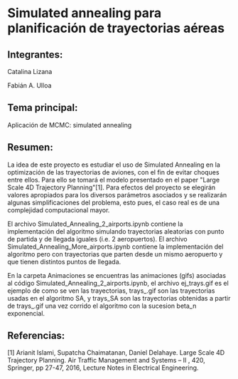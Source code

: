 # Simulated annealing para planificación de trayectorias aéreas

## Integrantes:

Catalina Lizana

Fabián A. Ulloa

## Tema principal:

Aplicación de MCMC: simulated annealing

## Resumen:

La idea de este proyecto es estudiar el uso de Simulated Annealing en la optimización de las trayectorias de aviones, con el fin de evitar choques entre ellos. Para ello se tomará el modelo presentado en el paper "Large Scale 4D Trajectory Planning"[1]. Para efectos del proyecto se elegirán valores apropiados para los diversos parámetros asociados y se realizarán algunas simplificaciones del problema, esto pues, el caso real es de una complejidad computacional mayor.

El archivo Simulated_Annealing_2_airports.ipynb contiene la implementación del algoritmo simulando trayectorias aleatorias con punto de partida y de llegada iguales (i.e. 2 aeropuertos). El archivo Simulated_Annealing_More_airports.ipynb contiene la implementación del algoritmo pero con trayectorias que parten desde un mismo aeropuerto y que tienen distintos puntos de llegada.

En la carpeta Animaciones se encuentras las animaciones (gifs) asociadas al código Simulated_Annealing_2_airports.ipynb, el archivo ej_trays.gif es el ejemplo de como se ven las trayectorias, trays_.gif son las trayectorias usadas en el algoritmo SA, y trays_SA son las trayectorias obtenidas a partir de trays_.gif una vez corrido el algoritmo con la sucesion beta_n exponencial.

## Referencias:

[1] Arianit Islami, Supatcha Chaimatanan, Daniel Delahaye. Large Scale 4D Trajectory Planning. Air Traffic Management and Systems – II , 420, Springer, pp 27-47, 2016, Lecture Notes in Electrical Engineering.
